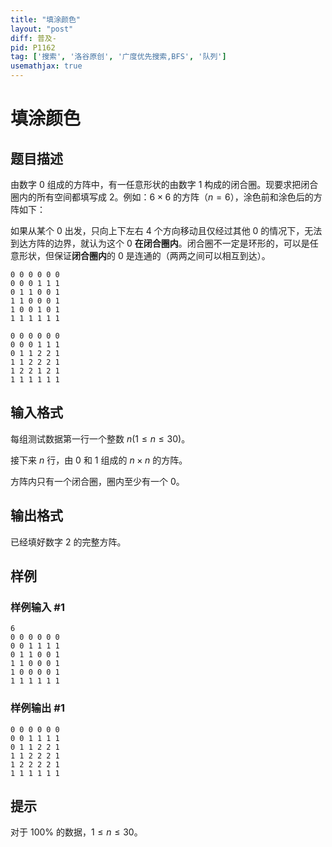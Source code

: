 ```yaml
---
title: "填涂颜色"
layout: "post"
diff: 普及-
pid: P1162
tag: ['搜索', '洛谷原创', '广度优先搜索,BFS', '队列']
usemathjax: true
---
```


# 填涂颜色
## 题目描述

由数字 $0$ 组成的方阵中，有一任意形状的由数字 $1$ 构成的闭合圈。现要求把闭合圈内的所有空间都填写成 $2$。例如：$6\times 6$ 的方阵（$n=6$），涂色前和涂色后的方阵如下：

如果从某个 $0$ 出发，只向上下左右 $4$ 个方向移动且仅经过其他 $0$ 的情况下，无法到达方阵的边界，就认为这个 $0$ **在闭合圈内**。闭合圈不一定是环形的，可以是任意形状，但保证**闭合圈内**的 $0$ 是连通的（两两之间可以相互到达）。

```plain
0 0 0 0 0 0
0 0 0 1 1 1
0 1 1 0 0 1
1 1 0 0 0 1
1 0 0 1 0 1
1 1 1 1 1 1
```
```plain
0 0 0 0 0 0
0 0 0 1 1 1
0 1 1 2 2 1
1 1 2 2 2 1
1 2 2 1 2 1
1 1 1 1 1 1
```
## 输入格式

每组测试数据第一行一个整数 $n(1 \le n \le 30)$。

接下来 $n$ 行，由 $0$ 和 $1$ 组成的 $n \times n$ 的方阵。

方阵内只有一个闭合圈，圈内至少有一个 $0$。

## 输出格式

已经填好数字 $2$ 的完整方阵。

## 样例

### 样例输入 #1
```
6
0 0 0 0 0 0
0 0 1 1 1 1
0 1 1 0 0 1
1 1 0 0 0 1
1 0 0 0 0 1
1 1 1 1 1 1

```
### 样例输出 #1
```
0 0 0 0 0 0
0 0 1 1 1 1
0 1 1 2 2 1
1 1 2 2 2 1
1 2 2 2 2 1
1 1 1 1 1 1

```
## 提示

对于 $100\%$ 的数据，$1 \le n \le 30$。

